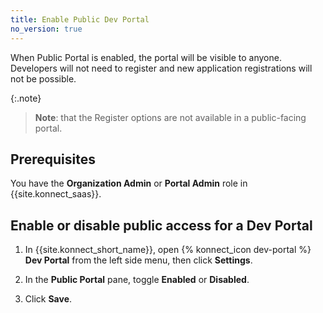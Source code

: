 ```yaml
---
title: Enable Public Dev Portal
no_version: true
---
```


When Public Portal is enabled, the portal will be visible to anyone. Developers will not need to register and new application registrations will not be possible.

{:.note}
> **Note**: that the Register options are not available in a public-facing portal.

## Prerequisites
You have the **Organization Admin** or **Portal Admin** role in {{site.konnect_saas}}.

## Enable or disable public access for a Dev Portal

1. In {{site.konnect_short_name}}, open {% konnect_icon dev-portal %}
**Dev Portal** from the left side menu, then click **Settings**.

2. In the **Public Portal** pane, toggle **Enabled** or **Disabled**.

3. Click **Save**.
